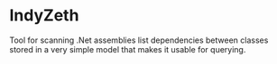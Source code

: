 # IndyZeth
Tool for scanning .Net assemblies list dependencies between classes stored in a very simple model that makes it usable for querying.
